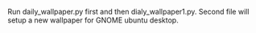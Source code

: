 Run daily_wallpaper.py first and then dialy_wallpaper1.py.
Second file will setup a new wallpaper for GNOME ubuntu desktop.
